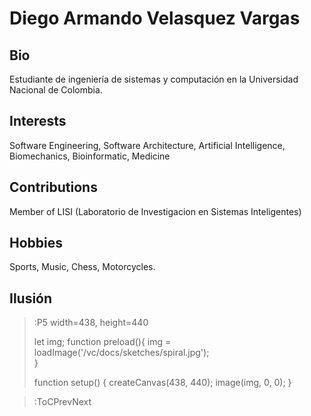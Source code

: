 # Diego Armando Velasquez Vargas

## Bio
Estudiante de ingeniería de sistemas y computación en la Universidad Nacional de Colombia.

## Interests

Software Engineering, Software Architecture, Artificial Intelligence, Biomechanics, Bioinformatic, Medicine

## Contributions

Member of LISI (Laboratorio de Investigacion en Sistemas Inteligentes)

## Hobbies

Sports, Music, Chess, Motorcycles.

## Ilusión

> :P5 width=438, height=440
>
> let img;
> function preload(){
>   img = loadImage('/vc/docs/sketches/spiral.jpg');   
>}
>
> function setup() {
>   createCanvas(438, 440);
>   image(img, 0, 0);
> }

> :ToCPrevNext
